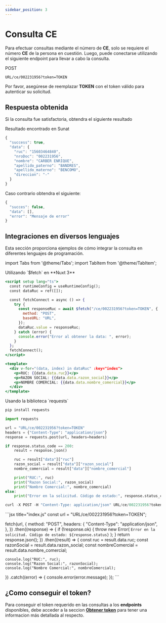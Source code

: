 ```yaml
---
sidebar_position: 3
---
```


# Consulta CE

Para efectuar consultas mediante el número de **CE**, solo se requiere el número **CE** de la persona en cuestión. Luego, puede conectarse utilizando el siguiente endpoint para llevar a cabo la consulta.

<div class="flex">
<div class="post">POST</div>

<div class="url"> 

```bash
URL/ce/002231956?token=TOKEN
```
</div>
</div>

Por favor, asegúrese de reemplazar **TOKEN** con el token válido para autenticar su solicitud.

## Respuesta obtenida

Si la consulta fue satisfactoria, obtendra el siguiente resultado

Resultado encontrado en Sunat
```js
{
  "success": true,
  "data": {
    "ruc": "15603464840",
    "nroDoc": "002231956",
    "nombre": "CARBER ENRIQUE",
    "apellido_paterno": "BANDRES",
    "apellido_materno": "BENCOMO",
    "direccion": "-"
  }
}
```

Caso contrario obtendra el siguiente:

```js
{
  "succes": false,
  "data": [],
  "error": "Mensaje de error"
}
```

## Integraciones en diversos lenguajes

Esta sección proporciona ejemplos de cómo integrar la consulta en diferentes lenguajes de programación.


import Tabs from '@theme/Tabs';
import TabItem from '@theme/TabItem';

<Tabs>
  <TabItem value="Nuxt 3" label="Nuxt 3" default>
    Utilizando `$fetch` en **Nuxt 3**
    
```jsx title="app.vue"
<script setup lang="ts">
  const runtimeConfig = useRuntimeConfig();
  const dataRuc = ref([]);

  const fetchConnect = async () => {
    try {
      const responseRuc = await $fetch("/ce/002231956?token=TOKEN", {
        method: "POST",
        baseURL: "URL",
      });
      dataRuc.value = responseRuc;
    } catch (error) {
      console.error("Error al obtener la data: ", error);
    }
  };
  fetchConnect();
</script>

<template>
  <div v-for="(data, index) in dataRuc" :key="index">
    <p>RUC: {{data.data.ruc}}</p>
    <p>RAZON SOCIAL: {{data.data.razon_social}}</p>
    <p>NOMBRE COMERCIAL: {{data.data.nombre_comercial}}</p>
  </div>
</template>
```
  </TabItem>
  <TabItem value="Python" label="Python">
    Usando la biblioteca `requests`

```py title="Instalar la biblioteca"
pip install requests
```

```py title="index.py"
import requests

url = "URL/ce/002231956?token=TOKEN"
headers = {"Content-Type": "application/json"}
response = requests.post(url, headers=headers)

if response.status_code == 200:
    result = response.json()

    ruc = result["data"]["ruc"]
    razon_social = result["data"]["razon_social"]
    nombre_comercial = result["data"]["nombre_comercial"]

    print("RUC:", ruc)
    print("Razon Social:", razon_social)
    print("Nombre Comercial:", nombre_comercial)
else:
    print("Error en la solicitud. Código de estado:", response.status_code)
```

  </TabItem>
  <TabItem value="Bash" label="Bash">

```js
curl -X POST -H "Content-Type: application/json" URL/ce/002231956?token=TOKEN
```
  </TabItem>
  <TabItem value="JS" label="JS">
    ```jsx title="index.js"
    const url = "URL/ce/002231956?token=TOKEN";

fetch(url, {
  method: "POST",
  headers: {
    "Content-Type": "application/json",
  },
})
  .then((response) => {
    if (!response.ok) {
      throw new Error(
        `Error en la solicitud. Código de estado: ${response.status}`
      );
    }
    return response.json();
  })
  .then((result) => {
    const ruc = result.data.ruc;
    const razonSocial = result.data.razon_social;
    const nombreComercial = result.data.nombre_comercial;

    console.log("RUC:", ruc);
    console.log("Razon Social:", razonSocial);
    console.log("Nombre Comercial:", nombreComercial);
  })
  .catch((error) => {
    console.error(error.message);
  });
    ```
  </TabItem>
</Tabs>

## ¿Como conseguir el token?
Para conseguir el token requerido en las consultas a los **endpoints** disponibles, debe acceder a la seccion <a href="/docs/token">**Obtener token**</a> para tener una informacion más detallada al respecto.


